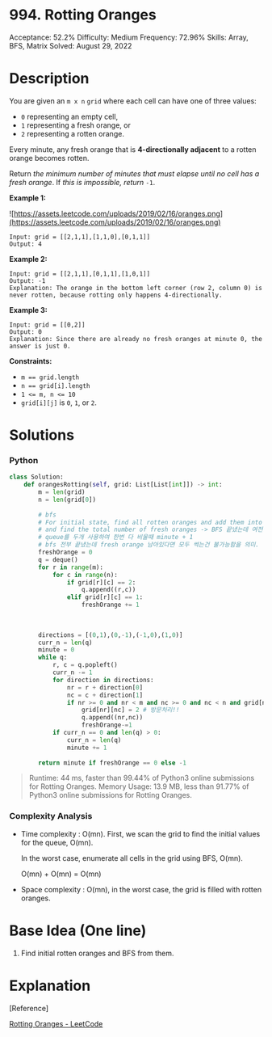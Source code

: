 # 994. Rotting Oranges

Acceptance: 52.2%
Difficulty: Medium
Frequency: 72.96%
Skills: Array, BFS, Matrix
Solved: August 29, 2022

# Description

You are given an `m x n` `grid` where each cell can have one of three values:

- `0` representing an empty cell,
- `1` representing a fresh orange, or
- `2` representing a rotten orange.

Every minute, any fresh orange that is **4-directionally adjacent** to a rotten orange becomes rotten.

Return *the minimum number of minutes that must elapse until no cell has a fresh orange*. If *this is impossible, return* `-1`.

**Example 1:**

![https://assets.leetcode.com/uploads/2019/02/16/oranges.png](https://assets.leetcode.com/uploads/2019/02/16/oranges.png)

```
Input: grid = [[2,1,1],[1,1,0],[0,1,1]]
Output: 4

```

**Example 2:**

```
Input: grid = [[2,1,1],[0,1,1],[1,0,1]]
Output: -1
Explanation: The orange in the bottom left corner (row 2, column 0) is never rotten, because rotting only happens 4-directionally.

```

**Example 3:**

```
Input: grid = [[0,2]]
Output: 0
Explanation: Since there are already no fresh oranges at minute 0, the answer is just 0.

```

**Constraints:**

- `m == grid.length`
- `n == grid[i].length`
- `1 <= m, n <= 10`
- `grid[i][j]` is `0`, `1`, or `2`.

# Solutions

### Python

```python
class Solution:
    def orangesRotting(self, grid: List[List[int]]) -> int:
        m = len(grid)
        n = len(grid[0])
        
        # bfs
        # For initial state, find all rotten oranges and add them into queue,
        # and find the total number of fresh oranges -> BFS 끝냈는데 여전히 fresh one 남아있는지 확인 위함
        # queue를 두개 사용하여 한번 다 비울때 minute + 1
        # bfs 전부 끝냈는데 fresh orange 남아있다면 모두 썩는건 불가능함을 의미.
        freshOrange = 0
        q = deque()
        for r in range(m):
            for c in range(n):
                if grid[r][c] == 2:
                    q.append((r,c))
                elif grid[r][c] == 1:
                    freshOrange += 1
                    
        
        
        directions = [(0,1),(0,-1),(-1,0),(1,0)]
        curr_n = len(q)
        minute = 0
        while q:
            r, c = q.popleft()
            curr_n -= 1
            for direction in directions:
                nr = r + direction[0]
                nc = c + direction[1]
                if nr >= 0 and nr < m and nc >= 0 and nc < n and grid[nr][nc] == 1:
                    grid[nr][nc] = 2 # 방문처리!!
                    q.append((nr,nc))
                    freshOrange-=1
            if curr_n == 0 and len(q) > 0:
                curr_n = len(q)
                minute += 1
        
        return minute if freshOrange == 0 else -1
```

> Runtime: 44 ms, faster than 99.44% of Python3 online submissions for Rotting Oranges.
Memory Usage: 13.9 MB, less than 91.77% of Python3 online submissions for Rotting Oranges.
> 

### Complexity Analysis

- Time complexity : O(mn). First, we scan the grid to find the initial values for the queue, O(mn).
    
    In the worst case, enumerate all cells in the grid using BFS, O(mn).
    
    O(mn) + O(mn) = O(mn)
    
- Space complexity : O(mn), in the worst case, the grid is filled with rotten oranges.

# Base Idea (One line)

1. Find initial rotten oranges and BFS from them.

# Explanation

[Reference]

[Rotting Oranges - LeetCode](https://leetcode.com/problems/rotting-oranges/solution/)